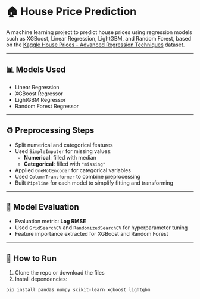 # 🏠 House Price Prediction

A machine learning project to predict house prices using regression models such as XGBoost, Linear Regression, LightGBM, and Random Forest, based on the [Kaggle House Prices - Advanced Regression Techniques](https://www.kaggle.com/c/house-prices-advanced-regression-techniques) dataset.

---

## 📊 Models Used

- Linear Regression  
- XGBoost Regressor  
- LightGBM Regressor  
- Random Forest Regressor  

---

## ⚙️ Preprocessing Steps

- Split numerical and categorical features  
- Used `SimpleImputer` for missing values:  
  - **Numerical**: filled with median  
  - **Categorical**: filled with `"missing"`  
- Applied `OneHotEncoder` for categorical variables  
- Used `ColumnTransformer` to combine preprocessing  
- Built `Pipeline` for each model to simplify fitting and transforming  

---

## 🔧 Model Evaluation

- Evaluation metric: **Log RMSE**  
- Used `GridSearchCV` and `RandomizedSearchCV` for hyperparameter tuning  
- Feature importance extracted for XGBoost and Random Forest  

---

## 📝 How to Run

1. Clone the repo or download the files  
2. Install dependencies:

```bash
pip install pandas numpy scikit-learn xgboost lightgbm
